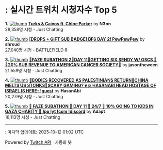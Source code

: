 # : 실시간 트위치 시청자수 Top 5

**1.** [![thumb](https://static-cdn.jtvnw.net/previews-ttv/live_user_n3on-320x180.jpg)](https://twitch.tv/N3on)
**[Turks & Caicos ft. Chloe Parker](https://twitch.tv/N3on)** by **N3on**<br>28,358명 시청  - Just Chatting

**2.** [![thumb](https://static-cdn.jtvnw.net/previews-ttv/live_user_shroud-320x180.jpg)](https://twitch.tv/shroud)
**[[DROPS + GIFT SUB BADGE] BF6 DAY 2! PewPewPew](https://twitch.tv/shroud)** by **shroud**<br>27,040명 시청  - BATTLEFIELD 6

**3.** [![thumb](https://static-cdn.jtvnw.net/previews-ttv/live_user_jasontheween-320x180.jpg)](https://twitch.tv/jasontheween)
**[🔴FAZE SUBATHON 2🔴DAY 11🔴GETTING SIX SENDY W/ OSCS 🤣 🔴20% SUB REVENUE TO AMERICAN CANCER SOCIETY🔴](https://twitch.tv/jasontheween)** by **jasontheween**<br>21,559명 시청  - Just Chatting

**4.** [![thumb](https://static-cdn.jtvnw.net/previews-ttv/live_user_hasanabi-320x180.jpg)](https://twitch.tv/HasanAbi)
**[🚨BODIES RECOVERED AS PALESTINIANS RETURN🚨CHINA MELTS US STONKS🚨SCARY GAMING? 💀 💥 HASANABI HEAD HOSTAGE OF ISRAEL IS HERE- !guest](https://twitch.tv/HasanAbi)** by **HasanAbi**<br>20,279명 시청  - Just Chatting

**5.** [![thumb](https://static-cdn.jtvnw.net/previews-ttv/live_user_adapt-320x180.jpg)](https://twitch.tv/Adapt)
**[👀 FAZE SUBATHON 👀 DAY 11 👀 24/7 👀 10% GOING TO KIDS IN GAZA CHARITY 👀 !po !yt !com !discord](https://twitch.tv/Adapt)** by **Adapt**<br>18,113명 시청  - Just Chatting


---
: 마지막 업데이트: 2025-10-12 01:02 UTC

Powered by [Twitch API](https://dev.twitch.tv/docs/api/reference) · 자동화 봇